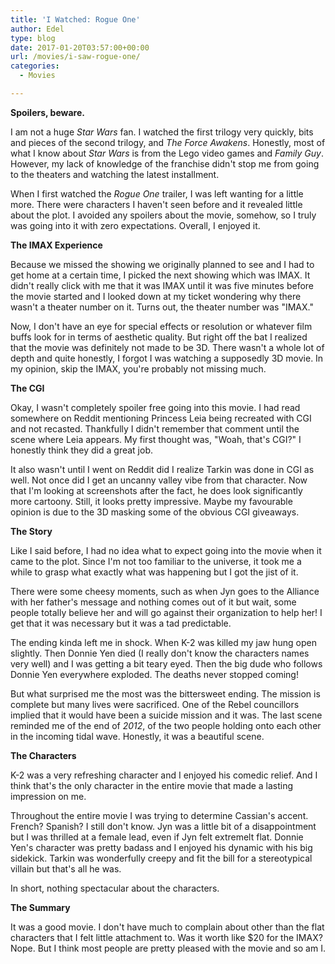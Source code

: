 ```yaml
---
title: 'I Watched: Rogue One'
author: Edel
type: blog
date: 2017-01-20T03:57:00+00:00
url: /movies/i-saw-rogue-one/
categories:
  - Movies

---
```

**Spoilers, beware.**

I am not a huge _Star Wars_ fan. I watched the first trilogy very quickly, bits and pieces of the second trilogy, and _The Force Awakens_. Honestly, most of what I know about _Star Wars_ is from the Lego video games and _Family Guy_. However, my lack of knowledge of the franchise didn't stop me from going to the theaters and watching the latest installment.

When I first watched the _Rogue One_ trailer, I was left wanting for a little more. There were characters I haven't seen before and it revealed little about the plot. I avoided any spoilers about the movie, somehow, so I truly was going into it with zero expectations. Overall, I enjoyed it.

<p class="subhead">
  <strong>The IMAX Experience</strong>
</p>

Because we missed the showing we originally planned to see and I had to get home at a certain time, I picked the next showing which was IMAX. It didn't really click with me that it was IMAX until it was five minutes before the movie started and I looked down at my ticket wondering why there wasn't a theater number on it. Turns out, the theater number was "IMAX."

Now, I don't have an eye for special effects or resolution or whatever film buffs look for in terms of aesthetic quality. But right off the bat I realized that the movie was definitely not made to be 3D. There wasn't a whole lot of depth and quite honestly, I forgot I was watching a supposedly 3D movie. In my opinion, skip the IMAX, you're probably not missing much.

<p class="subhead">
  <strong>The CGI</strong>
</p>

Okay, I wasn't completely spoiler free going into this movie. I had read somewhere on Reddit mentioning Princess Leia being recreated with CGI and not recasted. Thankfully I didn't remember that comment until the scene where Leia appears. My first thought was, "Woah, that's CGI?" I honestly think they did a great job.

It also wasn't until I went on Reddit did I realize Tarkin was done in CGI as well. Not once did I get an uncanny valley vibe from that character. Now that I'm looking at screenshots after the fact, he does look significantly more cartoony. Still, it looks pretty impressive. Maybe my favourable opinion is due to the 3D masking some of the obvious CGI giveaways.

<p class="subhead">
  <strong>The Story</strong>
</p>

Like I said before, I had no idea what to expect going into the movie when it came to the plot. Since I'm not too familiar to the universe, it took me a while to grasp what exactly what was happening but I got the jist of it.

There were some cheesy moments, such as when Jyn goes to the Alliance with her father's message and nothing comes out of it but wait, some people totally believe her and will go against their organization to help her! I get that it was necessary but it was a tad predictable.

The ending kinda left me in shock. When K-2 was killed my jaw hung open slightly. Then Donnie Yen died (I really don't know the characters names very well) and I was getting a bit teary eyed. Then the big dude who follows Donnie Yen everywhere exploded. The deaths never stopped coming!

But what surprised me the most was the bittersweet ending. The mission is complete but many lives were sacrificed. One of the Rebel councillors implied that it would have been a suicide mission and it was. The last scene reminded me of the end of _2012_, of the two people holding onto each other in the incoming tidal wave. Honestly, it was a beautiful scene.

<p class="subhead">
  <strong>The Characters</strong>
</p>

K-2 was a very refreshing character and I enjoyed his comedic relief. And I think that's the only character in the entire movie that made a lasting impression on me.

Throughout the entire movie I was trying to determine Cassian's accent. French? Spanish? I still don't know. Jyn was a little bit of a disappointment but I was thrilled at a female lead, even if Jyn felt extremelt flat. Donnie Yen's character was pretty badass and I enjoyed his dynamic with his big sidekick. Tarkin was wonderfully creepy and fit the bill for a stereotypical villain but that's all he was.

In short, nothing spectacular about the characters.

<p class="subhead">
  <strong>The Summary</strong>
</p>

It was a good movie. I don't have much to complain about other than the flat characters that I felt little attachment to. Was it worth like $20 for the IMAX? Nope. But I think most people are pretty pleased with the movie and so am I.
